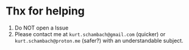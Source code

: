 # Thx for helping

1. Do NOT open a Issue
2. Please contact me at `kurt.schambach@gmail.com` (quicker) or `kurt.schambach@proton.me` (safer?) with an understandable subject.
